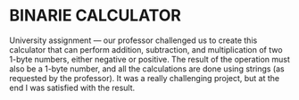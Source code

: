 # BINARIE CALCULATOR
University assignment — our professor challenged us to create this calculator that can perform addition, subtraction, and multiplication of two 1-byte numbers, either negative or positive. The result of the operation must also be a 1-byte number, and all the calculations are done using strings (as requested by the professor).
It was a really challenging project, but at the end I was satisfied with the result.
